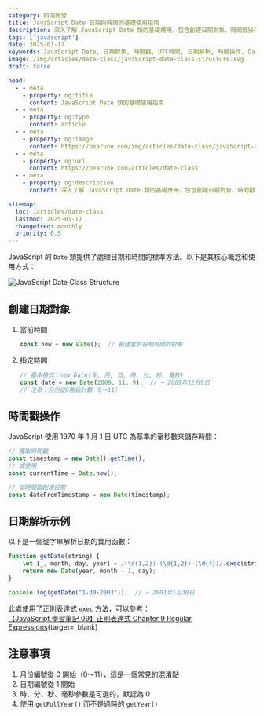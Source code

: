 ```yaml
---
category: 前端開發
title: JavaScript Date 日期與時間的基礎使用指南
description: 深入了解 JavaScript Date 類的基礎應用，包含創建日期對象、時間戳操作及日期解析，掌握處理日期時間的核心概念和實用技巧。
tags: ['javascript']
date: 2025-01-17
keywords: JavaScript Date, 日期對象, 時間戳, UTC時間, 日期解析, 時間操作, Date.now(), getTime, 日期格式化, JavaScript時間處理
image: /img/articles/date-class/javaScript-date-class-structure.svg
draft: false

head:
  - - meta
    - property: og:title
      content: JavaScript Date 類的基礎使用指南
  - - meta
    - property: og:type
      content: article
  - - meta
    - property: og:image
      content: https://bearune.com/img/articles/date-class/javaScript-date-class-structure.svg
  - - meta
    - property: og:url
      content: https://bearune.com/articles/date-class
  - - meta
    - property: og:description
      content: 深入了解 JavaScript Date 類的基礎應用，包含創建日期對象、時間戳操作及日期解析，掌握處理日期時間的核心概念和實用技巧。

sitemap:
  loc: /articles/date-class
  lastmod: 2025-01-17
  changefreq: monthly
  priority: 0.5
---
```


JavaScript 的 `Date` 類提供了處理日期和時間的標準方法。以下是其核心概念和使用方式：

![JavaScript Date Class Structure](/img/articles/date-class/javaScript-date-class-structure.svg)

## 創建日期對象

1. 當前時間
    ```javascript
    const now = new Date();  // 創建當前日期時間的對象
    ```
2. 指定時間
    ```javascript
    // 基本格式：new Date(年, 月, 日, 時, 分, 秒, 毫秒)
    const date = new Date(2009, 11, 9);  // → 2009年12月9日
    // 注意：月份從0開始計數（0～11）
    ```

## 時間戳操作

JavaScript 使用 1970 年 1 月 1 日 UTC 為基準的毫秒數來儲存時間：

```javascript
// 獲取時間戳
const timestamp = new Date().getTime();
// 或使用
const currentTime = Date.now();

// 從時間戳創建日期
const dateFromTimestamp = new Date(timestamp);
```

## 日期解析示例

以下是一個從字串解析日期的實用函數：

```javascript
function getDate(string) {
    let [_, month, day, year] = /(\d{1,2})-(\d{1,2})-(\d{4})/.exec(string);
    return new Date(year, month - 1, day);
}

console.log(getDate("1-30-2003"));  // → 2003年1月30日
```
此處使用了正則表達式 `exec` 方法，可以參考：<br>[【JavaScript 學習筆記 09】正則表達式 Chapter 9 Regular Expressions](/articles/eloquent-javascript-chapter9){target=_blank}

## 注意事項

1. 月份編號從 0 開始（0～11），這是一個常見的混淆點
2. 日期編號從 1 開始
3. 時、分、秒、毫秒參數是可選的，默認為 0
4. 使用 `getFullYear()` 而不是過時的 `getYear()`